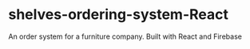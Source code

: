 # shelves-ordering-system-React
An order system for a furniture company. Built with React and Firebase
